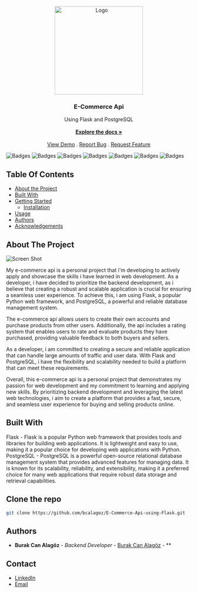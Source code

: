 <br/>
<p align="center">
  <a href="https://github.com/bcalagoz/E-Commerce-Api-using-Flask">
    <img src="https://gcdnb.pbrd.co/images/BlvF8Mnq7aWO.png?o=1" alt="Logo" width="240" height="240">
  </a>

  <h3 align="center">E-Commerce Api</h3>

  <p align="center">
    Using Flask and PostgreSQL
    <br/>
    <br/>
    <a href="https://github.com/bcalagoz/E-Commerce-Api-using-Flask"><strong>Explore the docs »</strong></a>
    <br/>
    <br/>
    <a href="https://github.com/bcalagoz/E-Commerce-Api-using-Flask">View Demo</a>
    .
    <a href="https://github.com/bcalagoz/E-Commerce-Api-using-Flask/issues">Report Bug</a>
    .
    <a href="https://github.com/bcalagoz/E-Commerce-Api-using-Flask/issues">Request Feature</a>
    <br/> 
  </p>
</p>

![Badges](https://img.shields.io/badge/Python-FFD43B?style=for-the-badge&logo=python&logoColor=blue) 
![Badges](https://img.shields.io/badge/PostgreSQL-316192?style=for-the-badge&logo=postgresql&logoColor=white)
![Badges](https://img.shields.io/badge/Flask-000000?style=for-the-badge&logo=flask&logoColor=white)
![Badges](https://badgen.net/badge/Open%20Source%20%3F/Yes%21/blue?icon=github)
![Badges](https://img.shields.io/badge/test-success-success.svg)
![Badges](https://img.shields.io/badge/computer-science-critical.svg)
![Badges](https://img.shields.io/badge/coding-life-red.svg)


## Table Of Contents

* [About the Project](#about-the-project)
* [Built With](#built-with)
* [Getting Started](#getting-started)
  * [Installation](#installation)
* [Usage](#usage)
* [Authors](#authors)
* [Acknowledgements](#acknowledgements)

## About The Project

![Screen Shot](https://imgtr.ee/images/2023/04/15/yTMIr.png)

My e-commerce api is a personal project that i'm developing to actively apply and showcase the skills i have learned 
in web development. As a developer, i have decided to prioritize the backend development, as i believe that creating 
a robust and scalable application is crucial for ensuring a seamless user experience. To achieve this, i am using 
Flask, a popular Python web framework, and PostgreSQL, a powerful and reliable database management system.

The e-commerce api allows users to create their own accounts and purchase products from other users. Additionally, 
the api includes a rating system that enables users to rate and evaluate products they have purchased, providing 
valuable feedback to both buyers and sellers.

As a developer, i am committed to creating a secure and reliable application that can handle large amounts of traffic 
and user data. With Flask and PostgreSQL, i have the flexibility and scalability needed to build a platform that can 
meet these requirements.

Overall, this e-commerce api is a personal project that demonstrates my passion for web development and my commitment 
to learning and applying new skills. By prioritizing backend development and leveraging the latest web technologies, 
i aim to create a platform that provides a fast, secure, and seamless user experience for buying and selling products 
online.


## Built With

Flask - Flask is a popular Python web framework that provides tools and libraries for building web applications. It is lightweight and easy to use, making it a popular choice for developing web applications with Python.
PostgreSQL - PostgreSQL is a powerful open-source relational database management system that provides advanced features for managing data. It is known for its scalability, reliability, and extensibility, making it a preferred choice for many web applications that require robust data storage and retrieval capabilities.

## Clone the repo

```sh
git clone https://github.com/bcalagoz/E-Commerce-Api-using-Flask.git
```

## Authors

* **Burak Can Alagöz** - *Backend Developer* - [Burak Can Alagöz](https://github.com/bcalagoz/) - **

## Contact

* [LinkedIn](https://www.linkedin.com/in/burak-can-alagoz/)
* [Email](bclagoz@icloud.com)

